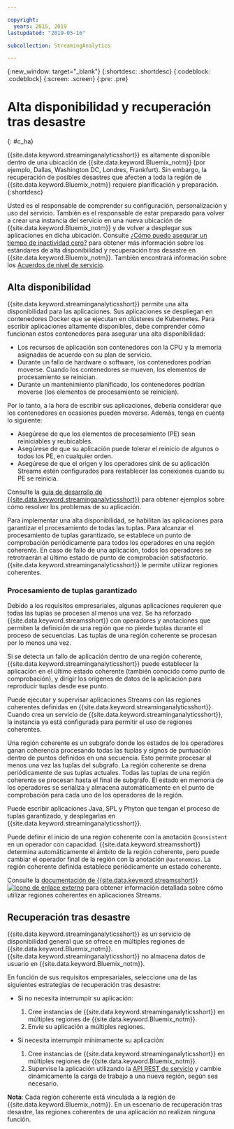 ```yaml
---

copyright:
  years: 2015, 2019
lastupdated: "2019-05-16"

subcollection: StreamingAnalytics

---
```


<!-- Attribute definitions -->
{:new_window: target="_blank"}
{:shortdesc: .shortdesc}
{:codeblock: .codeblock}
{:screen: .screen}
{:pre: .pre}

# Alta disponibilidad y recuperación tras desastre
{: #c_ha}

{{site.data.keyword.streaminganalyticsshort}} es altamente disponible dentro de una ubicación de {{site.data.keyword.Bluemix_notm}} (por ejemplo, Dallas, Washington DC, Londres, Frankfurt). Sin embargo, la recuperación de posibles desastres que afecten a toda la región de {{site.data.keyword.Bluemix_notm}} requiere planificación y preparación.
{:shortdesc}


Usted es el responsable de comprender su configuración, personalización y uso del servicio. También es el responsable de estar preparado para volver a crear una instancia del servicio en una nueva ubicación de {{site.data.keyword.Bluemix_notm}} y de volver a desplegar sus aplicaciones en dicha ubicación. Consulte [¿Cómo puedo asegurar un tiempo de inactividad cero?](/docs/services/overview?topic=overview-zero-downtime#zero-downtime) para obtener más información sobre los estándares de alta disponibilidad y recuperación tras desastre en {{site.data.keyword.Bluemix_notm}}. También encontrará información sobre los [Acuerdos de nivel de servicio](/docs/services/overview?topic=overview-zero-downtime#zero-downtime#SLAs).

## Alta disponibilidad

{{site.data.keyword.streaminganalyticsshort}} permite una alta disponibilidad para las aplicaciones. Sus aplicaciones se despliegan en contenedores Docker que se ejecutan en clústeres de Kubernetes. Para escribir aplicaciones altamente disponibles, debe comprender cómo funcionan estos contenedores para asegurar una alta disponibilidad:

* Los recursos de aplicación son contenedores con la CPU y la memoria asignadas de acuerdo con su plan de servicio.
* Durante un fallo de hardware o software, los contenedores podrían moverse. Cuando los contenedores se mueven, los elementos de procesamiento se reinician.
* Durante un mantenimiento planificado, los contenedores podrían moverse (los elementos de procesamiento se reinician).

Por lo tanto, a la hora de escribir sus aplicaciones, debería considerar que los contenedores en ocasiones pueden moverse. Además, tenga en cuenta lo siguiente:
* Asegúrese de que los elementos de procesamiento (PE) sean reiniciables y reubicables.
* Asegúrese de que su aplicación puede tolerar el reinicio de algunos o todos los PE, en cualquier orden.
* Asegúrese de que el origen y los operadores sink de su aplicación Streams estén configurados para restablecer las conexiones cuando su PE se reinicia.

Consulte la [guía de desarrollo de {{site.data.keyword.streaminganalyticsshort}}](https://developer.ibm.com/streamsdev/docs/streaming-analytics-dev-guide/#troubleshooting) para obtener ejemplos sobre cómo resolver los problemas de su aplicación.

Para implementar una alta disponibilidad, se habilitan las aplicaciones para garantizar el procesamiento de todas las tuplas. Para alcanzar el procesamiento de tuplas garantizado, se establece un punto de comprobación periódicamente para todos los operadores en una región coherente. En caso de fallo de una aplicación, todos los operadores se retrotraerán al último estado de punto de comprobación satisfactorio.
{{site.data.keyword.streaminganalyticsshort}} le permite utilizar regiones coherentes.

### Procesamiento de tuplas garantizado
Debido a los requisitos empresariales, algunas aplicaciones requieren que todas las tuplas se procesen al menos una vez. Se ha reforzado {{site.data.keyword.streamsshort}} con operadores y anotaciones que permiten la definición de una región que no pierde tuplas durante el proceso de secuencias. Las tuplas de una región coherente se procesan por lo menos una vez.

Si se detecta un fallo de aplicación dentro de una región coherente, {{site.data.keyword.streaminganalyticsshort}} puede establecer la aplicación en el último estado coherente (también conocido como punto de comprobación), y dirigir los orígenes de datos de la aplicación para reproducir tuplas desde ese punto.

Puede ejecutar y supervisar aplicaciones Streams con las regiones coherentes definidas en {{site.data.keyword.streaminganalyticsshort}}. Cuando crea un servicio de {{site.data.keyword.streaminganalyticsshort}}, la instancia ya está configurada para permitir el uso de regiones coherentes.

Una región coherente es un subgrafo donde los estados de los operadores ganan coherencia procesando todas las tuplas y signos de puntuación dentro de puntos definidos en una secuencia. Esto permite procesar al menos una vez las tuplas del subgrafo. La región coherente se drena periódicamente de sus tuplas actuales. Todas las tuplas de una región coherente se procesan hasta el final de subgrafo. El estado en memoria de los operadores se serializa y almacena automáticamente en el punto de comprobación para cada uno de los operadores de la región.

Puede escribir aplicaciones Java, SPL y Phyton que tengan el proceso de tuplas garantizado, y desplegarlas en {{site.data.keyword.streaminganalyticsshort}}.

Puede definir el inicio de una región coherente con la anotación `@consistent` en un operador con capacidad. {{site.data.keyword.streamsshort}} determina automáticamente el ámbito de la región coherente, pero puede cambiar el operador final de la región con la anotación `@autonomous`. La región coherente definida establece periódicamente un estado coherente.

Consulte la [documentación de {{site.data.keyword.streamsshort}} ![Icono de enlace externo](../../icons/launch-glyph.svg "Icono de enlace externo")](https://www.ibm.com/support/knowledgecenter/SSCRJU_4.3.0/com.ibm.streams.dev.doc/doc/consistentregions.html) para obtener información detallada sobre cómo utilizar regiones coherentes en aplicaciones Streams.

## Recuperación tras desastre
{{site.data.keyword.streaminganalyticsshort}} es un servicio de disponibilidad general que se ofrece en múltiples regiones de {{site.data.keyword.Bluemix_notm}}. {{site.data.keyword.streaminganalyticsshort}} no almacena datos de usuario en {{site.data.keyword.Bluemix_notm}}.

En función de sus requisitos empresariales, seleccione una de las siguientes estrategias de recuperación tras desastre:
* Si no necesita interrumpir su aplicación:
  1. Cree instancias de {{site.data.keyword.streaminganalyticsshort}} en múltiples regiones de {{site.data.keyword.Bluemix_notm}}.
  2. Envíe su aplicación a múltiples regiones.


* Si necesita interrumpir mínimamente su aplicación:
  1. Cree instancias de {{site.data.keyword.streaminganalyticsshort}} en múltiples regiones de {{site.data.keyword.Bluemix_notm}}.
  2. Supervise la aplicación utilizando la [API REST de servicio](https://ibm.co/2Gt9mB6) y cambie dinámicamente la carga de trabajo a una nueva región, según sea necesario.

**Nota**: Cada región coherente está vinculada a la región de {{site.data.keyword.Bluemix_notm}}. En un escenario de recuperación tras desastre, las regiones coherentes de una aplicación no realizan ninguna función.
